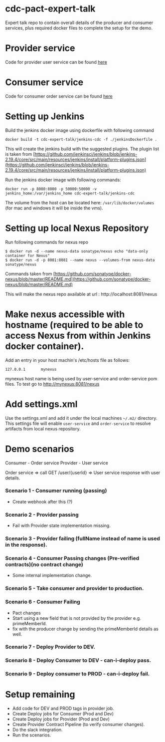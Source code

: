 # cdc-pact-expert-talk
Expert talk repo to contain overall details of the producer and consumer services, plus required docker files to complete the setup for the demo.

# Provider service

Code for provider user service can be found [here](https://github.com/prashant-ee/user-service)

# Consumer service

Code for consumer order service can be found [here](https://github.com/prashant-ee/order-service)

# Setting up Jenkins

Build the jenkins docker image using dockerfile with following command
```
docker build -t cdc-expert-talk/jenkins-cdc -f ./jenkinsDockerfile .
```
This will create the jenkins build with the suggested plugins. The plugin list is taken from [https://github.com/jenkinsci/jenkins/blob/jenkins-2.19.4/core/src/main/resources/jenkins/install/platform-plugins.json](https://github.com/jenkinsci/jenkins/blob/jenkins-2.19.4/core/src/main/resources/jenkins/install/platform-plugins.json)

Run the jenkins docker image with following commands:

```
docker run -p 8080:8080 -p 50000:50000 -v jenkins_home:/var/jenkins_home cdc-expert-talk/jenkins-cdc
```
The volume from the host can be located here: ```/var/lib/docker/volumes``` (for mac and windows it will be inside the vms).

# Setting up local Nexus Repository

Run following commands for nexus repo
```
$ docker run -d --name nexus-data sonatype/nexus echo "data-only container for Nexus"
$ docker run -d -p 8081:8081 --name nexus --volumes-from nexus-data sonatype/nexus
```
Commands taken from [https://github.com/sonatype/docker-nexus/blob/master/README.md](https://github.com/sonatype/docker-nexus/blob/master/README.md)

This will make the nexus repo available at url : http://localhost:8081/nexus

# Make nexus accessible with hostname (required to be able to access Nexus from within Jenkins docker container).

Add an entry in your host machin's /etc/hosts file as follows:
```
127.0.0.1       mynexus
```
mynexus host name is being used by user-service and order-service pom files. To test go to [http://mynexus:8081/nexus](http://mynexus:8081/nexus)

# Add settings.xml

Use the settings.xml and add it under the local machines ```~/.m2/``` directory. This settings file will enable ```user-service``` and ```order-service``` to resolve artifacts from local nexus repository.  

# Demo scenarios

Consumer - Order service
Provider - User service

Order service => call GET /user/{userId} => User service response with user details.

### Scenario 1 - Consumer running (passing)
- Create webhook after this (?)

### Scenario 2 - Provider passing
 - Fail with Provider state implementation missing.

### Scenario 3 - Provider failing (fullName instead of name is used in the response).

### Scenario 4 - Consumer Passing changes (Pre-verified contracts)(no contract change)
- Some internal implementation change. 

### Scenario 5 - Take consumer and provider to production.

### Scenario 6 - Consumer Failing 
- Pact changes
- Start using a new field that is not provided by the provider e.g. primeMemberId.
- fix with the producer change by sending the primeMemberId details as well.

### Scenario 7 - Deploy Provider to DEV.

### Scenario 8 - Deploy Consumer to DEV - can-i-deploy pass.

### Scenario 9 - Deploy consumer to PROD - can-i-deploy fail. 

# Setup remaining

- Add code for DEV and PROD tags in provider job. 
- Create Deploy jobs for Consumer (Prod and Dev)
- Create Deploy jobs for Provider (Prod and Dev)
- Create Provider Contract Pipeline (to verify consumer changes). 
- Do the slack integration. 
- Run the scenarios.  
